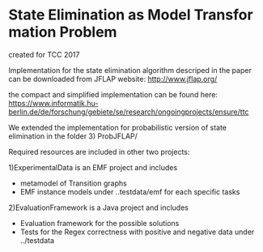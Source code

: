 # State Elimination as Model Transformation Problem
created for TCC 2017

Implementation for the state elimination algorithm descriped in the paper can be downloaded from JFLAP website:
http://www.jflap.org/

the compact and simplified implementation can be found here:
https://www.informatik.hu-berlin.de/de/forschung/gebiete/se/research/ongoingprojects/ensure/ttc

We extended the implementation for probabilistic version of state elimination in the folder 3) ProbJFLAP/

Required resources are included in other two projects:

1)ExperimentalData is an EMF project and includes
- metamodel of Transition graphs
- EMF instance models under ..testdata/emf for each specific tasks

2)EvaluationFramework is a Java project and includes

- Evaluation framework for the possible solutions
- Tests for the Regex correctness with positive and negative data under ../testdata




